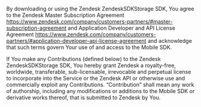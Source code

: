 By downloading or using the Zendesk ZendeskSDKStorage SDK, You agree to the Zendesk Master
Subscription Agreement https://www.zendesk.com/company/customers-partners/#master-subscription-agreement and Application Developer and API License
Agreement https://www.zendesk.com/company/customers-partners/#application-developer-api-license-agreement and
acknowledge that such terms govern Your use of and access to the Mobile SDK.

If You make any Contributions (defined below) to the Zendesk ZendeskSDKStorage SDK, You hereby grant Zendesk a royalty-free, worldwide, transferable, sub-licensable, irrevocable and perpetual license to incorporate into the Service or the Zendesk API or otherwise use and commercially exploit any Contributions. “Contribution” shall mean any work of authorship, including any modifications or additions to the Mobile SDK or derivative works thereof, that is submitted to Zendesk by You.
